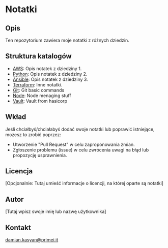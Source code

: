# Notatki

## Opis

Ten repozytorium zawiera moje notatki z różnych dziedzin.

## Struktura katalogów

- [AWS](./AWS/AWS.md): Opis notatek z dziedziny 1.
- [Python](./Python/Python.md): Opis notatek z dziedziny 2.
- [Ansible](./Ansible/Ansible.md): Opis notatek z dziedziny 3.
- [Terraform](./inne): Inne notatki.
- [Git](./Git/Git.md): Git basic commands
- [Node](./Node/Node.md): Node menaging stuff
- [Vault](.Vault.md): Vault from hasicorp

## Wkład

Jeśli chciałbyś/chciałabyś dodać swoje notatki lub poprawić istniejące, możesz to zrobić poprzez:
- Utworzenie "Pull Request" w celu zaproponowania zmian.
- Zgłoszenie problemu (issue) w celu zwrócenia uwagi na błąd lub propozycję usprawnienia.

## Licencja

[Opcjonalnie: Tutaj umieść informacje o licencji, na której oparte są notatki]

## Autor

[Tutaj wpisz swoje imię lub nazwę użytkownika]

## Kontakt

damian.kasyan@primei.it